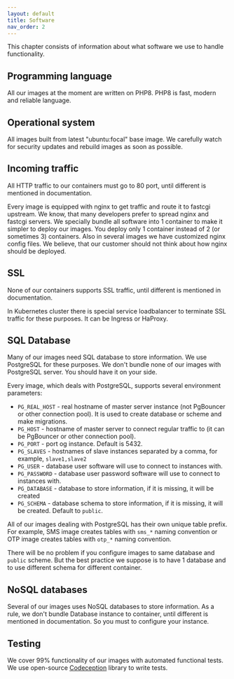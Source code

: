 ```yaml
---
layout: default
title: Software
nav_order: 2
---
```


This chapter consists of information about what software we use to handle functionality.

Programming language
--------------------

All our images at the moment are written on PHP8.
PHP8 is fast, modern and reliable language.

Operational system
------------------

All images built from latest "ubuntu:focal" base image.
We carefully watch for security updates and rebuild images as soon as possible.

Incoming traffic
----------------

All HTTP traffic to our containers must go to 80 port,
until different is mentioned in documentation.

Every image is equipped with nginx to get traffic and route it to fastcgi upstream.
We know, that many developers prefer to spread nginx and fastcgi servers.
We specially bundle all software into 1 container to make it simpler to deploy our images.
You deploy only 1 container instead of 2 (or sometimes 3) containers. 
Also in several images we have customized nginx config files.
We believe, that our customer should not think about how nginx should be deployed.

SSL
---

None of our containers supports SSL traffic, until different is mentioned in documentation.

In Kubernetes cluster there is special service loadbalancer to terminate SSL traffic for these purposes.
It can be Ingress or HaProxy.

SQL Database
------------

Many of our images need SQL database to store information.
We use PostgreSQL for these purposes.
We don't bundle none of our images with PostgreSQL server.
You should have it on your side.

Every image, which deals with PostgreSQL, supports several environment parameters:

- `PG_REAL_HOST` - real hostname of master server instance (not PgBouncer or other connection pool). It is used to create database or scheme and make migrations.
- `PG_HOST` - hostname of master server to connect regular traffic to (it can be PgBouncer or other connection pool). 
- `PG_PORT` - port og instance. Default is 5432.
- `PG_SLAVES` - hostnames of slave instances separated by a comma, for example, `slave1,slave2`
- `PG_USER` - database user software will use to connect to instances with.
- `PG_PASSWORD` - database user password software will use to connect to instances with.
- `PG_DATABASE` - database to store information, if it is missing, it will be created
- `PG_SCHEMA` - database schema to store information, if it is missing, it will be created. Default to `public`.

All of our images dealing with PostgreSQL has their own unique table prefix.
For example, SMS image creates tables with `sms_*` naming convention
or OTP image creates tables with `otp_*` naming convention.

There will be no problem if you configure images to same database and `public` scheme.
But the best practice we suppose is to have 1 database and to use different schema for different container.

NoSQL databases
---------------

Several of our images uses NoSQL databases to store information.
As a rule, we don't bundle Database instance to container, until different is mentioned in documentation.
So you must to configure your instance.

Testing
-------

We cover 99% functionality of our images with automated functional tests.
We use open-source [Codeception](https://codeception.com) library to write tests.
